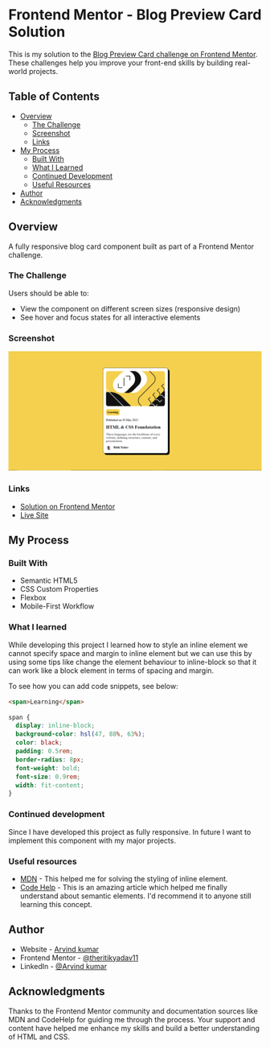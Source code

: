 # Frontend Mentor - Blog Preview Card Solution

This is my solution to the [Blog Preview Card challenge on Frontend Mentor](https://www.frontendmentor.io/challenges/blog-preview-card-ckPaj01IcS). These challenges help you improve your front-end skills by building real-world projects.

## Table of Contents

- [Overview](#overview)
  - [The Challenge](#the-challenge)
  - [Screenshot](#screenshot)
  - [Links](#links)
- [My Process](#my-process)
  - [Built With](#built-with)
  - [What I Learned](#what-i-learned)
  - [Continued Development](#continued-development)
  - [Useful Resources](#useful-resources)
- [Author](#author)
- [Acknowledgments](#acknowledgments)

## Overview

A fully responsive blog card component built as part of a Frontend Mentor challenge.

### The Challenge

Users should be able to:

- View the component on different screen sizes (responsive design)
- See hover and focus states for all interactive elements

### Screenshot

![Blog Preview Card Screenshot](./images/screenshot.PNG)

### Links

- [Solution on Frontend Mentor](https://theritikyadav11.github.io/Blog-Card/)
- [Live Site](https://theritikyadav11.github.io/Blog-Card/)

## My Process

### Built With

- Semantic HTML5
- CSS Custom Properties
- Flexbox
- Mobile-First Workflow

### What I learned

While developing this project I learned how to style an inline element
we cannot specify space and margin to inline element but we can use this by using some tips like
change the element behaviour to inline-block so that it can work like a block element in terms of spacing and margin.

To see how you can add code snippets, see below:

```html
<span>Learning</span>
```

```css
span {
  display: inline-block;
  background-color: hsl(47, 88%, 63%);
  color: black;
  padding: 0.5rem;
  border-radius: 8px;
  font-weight: bold;
  font-size: 0.9rem;
  width: fit-content;
}
```

### Continued development

Since I have developed this project as fully responsive. In future I want to implement this component with my major projects.

### Useful resources

- [MDN](https://developer.mozilla.org/en-US/) - This helped me for solving the styling of inline element.
- [Code Help](https://www.codehelp.in/tutorial/html-2/semantic-html) - This is an amazing article which helped me finally understand about semantic elements. I'd recommend it to anyone still learning this concept.

## Author

- Website - [Arvind kumar](https://www.your-site.com)
- Frontend Mentor - [@theritikyadav11](https://www.frontendmentor.io/profile/theritikyadav11)
- LinkedIn - [@Arvind kumar](https://www.linkedin.com/in/arvind-kumar123/)

## Acknowledgments

Thanks to the Frontend Mentor community and documentation sources like MDN and CodeHelp for guiding me through the process. Your support and content have helped me enhance my skills and build a better understanding of HTML and CSS.
